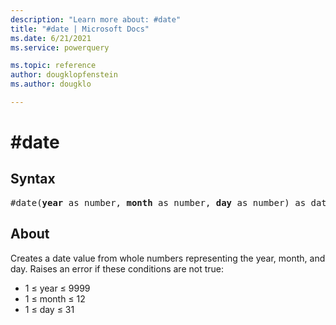 ```yaml
---
description: "Learn more about: #date"
title: "#date | Microsoft Docs"
ms.date: 6/21/2021
ms.service: powerquery

ms.topic: reference
author: dougklopfenstein
ms.author: dougklo

---
```

# #date

## Syntax

<pre>
#date(<b>year</b> as number, <b>month</b> as number, <b>day</b> as number) as date
</pre>

## About

Creates a date value from whole numbers representing the year, month, and day. Raises an error if these conditions are not true:

* 1 ≤ year ≤ 9999
* 1 ≤ month ≤ 12
* 1 ≤ day ≤ 31
